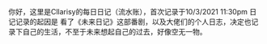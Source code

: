 你好，这里是Cllarisy的每日日记（流水账），首次记录于10/3/2021 11:30pm
日记记录的起因是 看了《未来日记》这部番剧，以及大佬们的个人日志，决定也记录下自己的生活，不至于未来想起自己的过去，好像空无一物。

